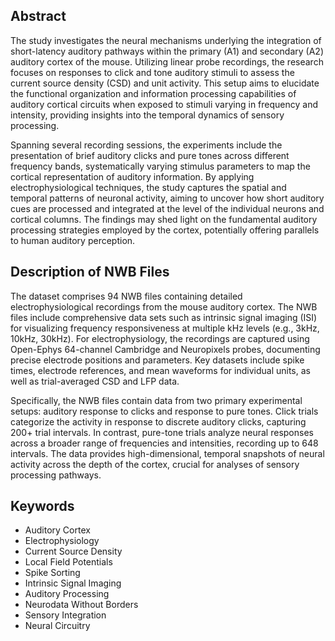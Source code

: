 ## Abstract

The study investigates the neural mechanisms underlying the integration of short-latency auditory pathways within the primary (A1) and secondary (A2) auditory cortex of the mouse. Utilizing linear probe recordings, the research focuses on responses to click and tone auditory stimuli to assess the current source density (CSD) and unit activity. This setup aims to elucidate the functional organization and information processing capabilities of auditory cortical circuits when exposed to stimuli varying in frequency and intensity, providing insights into the temporal dynamics of sensory processing.

Spanning several recording sessions, the experiments include the presentation of brief auditory clicks and pure tones across different frequency bands, systematically varying stimulus parameters to map the cortical representation of auditory information. By applying electrophysiological techniques, the study captures the spatial and temporal patterns of neuronal activity, aiming to uncover how short auditory cues are processed and integrated at the level of the individual neurons and cortical columns. The findings may shed light on the fundamental auditory processing strategies employed by the cortex, potentially offering parallels to human auditory perception.

## Description of NWB Files

The dataset comprises 94 NWB files containing detailed electrophysiological recordings from the mouse auditory cortex. The NWB files include comprehensive data sets such as intrinsic signal imaging (ISI) for visualizing frequency responsiveness at multiple kHz levels (e.g., 3kHz, 10kHz, 30kHz). For electrophysiology, the recordings are captured using Open-Ephys 64-channel Cambridge and Neuropixels probes, documenting precise electrode positions and parameters. Key datasets include spike times, electrode references, and mean waveforms for individual units, as well as trial-averaged CSD and LFP data.

Specifically, the NWB files contain data from two primary experimental setups: auditory response to clicks and response to pure tones. Click trials categorize the activity in response to discrete auditory clicks, capturing 200+ trial intervals. In contrast, pure-tone trials analyze neural responses across a broader range of frequencies and intensities, recording up to 648 intervals. The data provides high-dimensional, temporal snapshots of neural activity across the depth of the cortex, crucial for analyses of sensory processing pathways.

## Keywords

- Auditory Cortex
- Electrophysiology
- Current Source Density
- Local Field Potentials
- Spike Sorting
- Intrinsic Signal Imaging
- Auditory Processing
- Neurodata Without Borders
- Sensory Integration
- Neural Circuitry
